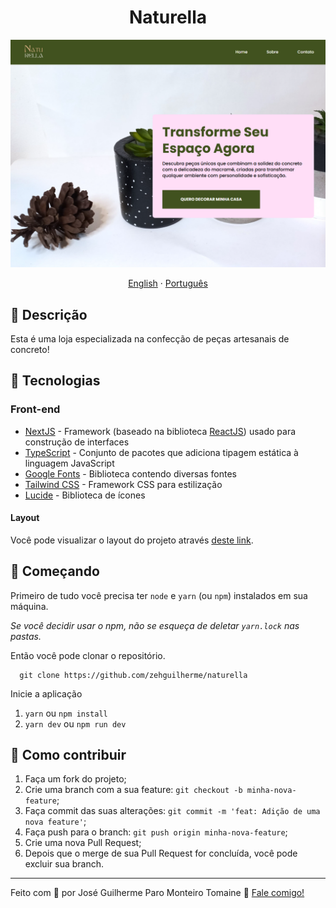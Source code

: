 <h1 align="center">
  Naturella
</h1>

![Captura de tela da página inicial](./.github/img/home.png)

<div align="center">
  <a href="README-en.md">English</a>
  ·
  <a href="README.md">Português</a>
</div>

## 💬 Descrição

Esta é uma loja especializada na confecção de peças artesanais de concreto!

## 🚀 Tecnologias

### Front-end

- [NextJS](https://nextjs.org/) - Framework (baseado na biblioteca [ReactJS](https://react.dev/)) usado para construção de interfaces
- [TypeScript](https://www.typescriptlang.org/) - Conjunto de pacotes que adiciona tipagem estática à linguagem JavaScript
- [Google Fonts](https://fonts.google.com/) - Biblioteca contendo diversas fontes
- [Tailwind CSS](https://tailwindcss.com/) - Framework CSS para estilização
- [Lucide](https://lucide.dev/) - Biblioteca de ícones

#### Layout

Você pode visualizar o layout do projeto através [deste link](https://www.figma.com/design/1YqDYZNa15z2YPHJxY6s6T/Naturella?node-id=201-2&t=HC0upy9HMpmHU7Wa-1).

## 🚀 Começando

Primeiro de tudo você precisa ter `node` e `yarn` (ou `npm`) instalados em sua máquina.

*Se você decidir usar o npm, não se esqueça de deletar `yarn.lock` nas pastas.*

Então você pode clonar o repositório.

```code
  git clone https://github.com/zehguilherme/naturella
```

Inicie a aplicação

1. `yarn` ou `npm install`
2. `yarn dev` ou `npm run dev`

## 🤔 Como contribuir

1. Faça um fork do projeto;
2. Crie uma branch com a sua feature: `git checkout -b minha-nova-feature`;
3. Faça commit das suas alterações: `git commit -m 'feat: Adição de uma nova feature'`;
4. Faça push para o branch: `git push origin minha-nova-feature`;
5. Crie uma nova Pull Request;
6. Depois que o merge de sua Pull Request for concluída, você pode excluir sua branch.

---

Feito com 💟 por José Guilherme Paro Monteiro Tomaine 👋 [Fale comigo!](https://www.linkedin.com/in/josé-guilherme-paro-monteiro-tomaine/)
